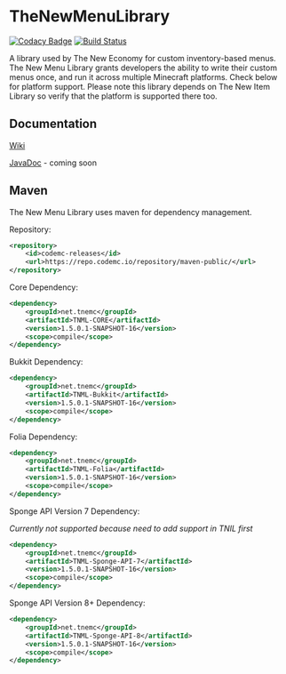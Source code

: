 # TheNewMenuLibrary

[![Codacy Badge](https://app.codacy.com/project/badge/Grade/a4759b6313274de3b27108c0de5987fd)](https://www.codacy.com/gh/TheNewEconomy/TNML/dashboard?utm_source=github.com&amp;utm_medium=referral&amp;utm_content=TheNewEconomy/TNML&amp;utm_campaign=Badge_Grade)
[![Build Status](https://ci.codemc.io/job/creatorfromhell/job/TheNewMenuLibrary/badge/icon)](https://ci.codemc.io/job/creatorfromhell/job/TheNewMenuLibrary/)

A library used by The New Economy for custom inventory-based menus. The New Menu Library grants developers
the ability to write their custom menus once, and run it across multiple Minecraft platforms. Check below for
platform support. Please note this library depends on The New Item Library so verify that the platform is supported
there too.

## Documentation

[Wiki](https://github.com/TheNewEconomy/TNML/wiki/)

[JavaDoc]() - coming soon

## Maven
The New Menu Library uses maven for dependency management.

Repository:
```XML
<repository>
    <id>codemc-releases</id>
    <url>https://repo.codemc.io/repository/maven-public/</url>
</repository>
```

Core Dependency:
```XML
<dependency>
    <groupId>net.tnemc</groupId>
    <artifactId>TNML-CORE</artifactId>
    <version>1.5.0.1-SNAPSHOT-16</version>
    <scope>compile</scope>
</dependency>
```

Bukkit Dependency:
```XML
<dependency>
    <groupId>net.tnemc</groupId>
    <artifactId>TNML-Bukkit</artifactId>
    <version>1.5.0.1-SNAPSHOT-16</version>
    <scope>compile</scope>
</dependency>
```

Folia Dependency:
```XML
<dependency>
    <groupId>net.tnemc</groupId>
    <artifactId>TNML-Folia</artifactId>
    <version>1.5.0.1-SNAPSHOT-16</version>
    <scope>compile</scope>
</dependency>
```

Sponge API Version 7 Dependency:

*Currently not supported because need to add support in TNIL first*

```XML
<dependency>
    <groupId>net.tnemc</groupId>
    <artifactId>TNML-Sponge-API-7</artifactId>
    <version>1.5.0.1-SNAPSHOT-16</version>
    <scope>compile</scope>
</dependency>
```

Sponge API Version 8+ Dependency:

```XML
<dependency>
    <groupId>net.tnemc</groupId>
    <artifactId>TNML-Sponge-API-8</artifactId>
    <version>1.5.0.1-SNAPSHOT-16</version>
    <scope>compile</scope>
</dependency>
```
